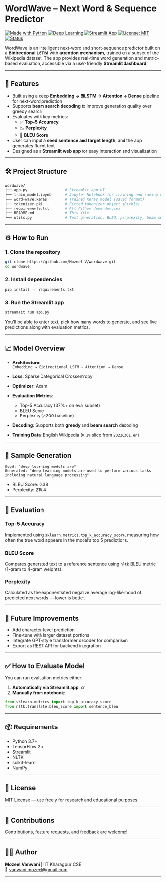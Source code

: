 
# WordWave – Next Word & Sequence Predictor

[![Made with Python](https://img.shields.io/badge/Made%20with-Python-3670A0?logo=python&logoColor=white)](https://www.python.org/)
[![Deep Learning](https://img.shields.io/badge/Model-TensorFlow%2FKeras-orange?logo=tensorflow&logoColor=white)](https://www.tensorflow.org/)
[![Streamlit App](https://img.shields.io/badge/Frontend-Streamlit-FF4B4B?logo=streamlit&logoColor=white)](https://streamlit.io/)
[![License: MIT](https://img.shields.io/badge/License-MIT-yellow.svg)](https://opensource.org/licenses/MIT)
[![Status](https://img.shields.io/badge/Build-Active-blue)](https://github.com/Mozeel-V/word-wave)

WordWave is an intelligent next-word and short-sequence predictor built on a **Bidirectional LSTM** with **attention mechanism**, trained on a subset of the Wikipedia dataset. The app provides real-time word generation and metric-based evaluation, accessible via a user-friendly **Streamlit dashboard**.

---

## 🚀 Features

- Built using a deep **Embedding → BiLSTM → Attention → Dense** pipeline for next-word prediction
- Supports **beam search decoding** to improve generation quality over greedy search
- Evaluates with key metrics:  
  - ✅ **Top-5 Accuracy**
  - 📉 **Perplexity**
  - 🔵 **BLEU Score**
- User can input a **seed sentence and target length**, and the app generates fluent text
- Designed as a **Streamlit web app** for easy interaction and visualization

---

## 🛠️ Project Structure

```sh
wordwave/
├── app.py                 # Streamlit app UI
├── train_model.ipynb      # Jupyter Notebook for training and saving model
├── word-wave.keras        # Trained Keras model (saved format)
├── tokenizer.pkl          # Fitted tokenizer object (Pickle)
├── requirements.txt       # All Python dependencies
├── README.md              # This file
└── utils.py               # Text generation, BLEU, perplexity, beam search logic
```

---

## ⚙️ How to Run

### 1. Clone the repository
```bash
git clone https://github.com/Mozeel-V/wordwave.git
cd wordwave
```

### 2. Install dependencies
```bash
pip install -r requirements.txt
```

### 3. Run the Streamlit app
```bash
streamlit run app.py
```

You’ll be able to enter text, pick how many words to generate, and see live predictions along with evaluation metrics.

---

## 📈 Model Overview

- **Architecture**:  
  `Embedding → Bidirectional LSTM → Attention → Dense`
- **Loss**: Sparse Categorical Crossentropy  
- **Optimizer**: Adam  
- **Evaluation Metrics**:  
  - Top-5 Accuracy (37%+ on eval subset)  
  - BLEU Score  
  - Perplexity (>200 baseline)

- **Decoding**: Supports both **greedy** and **beam search** decoding
- **Training Data**: English Wikipedia (`0.1%` slice from `20220301.en`)

---

## 🧠 Sample Generation

```text
Seed: "deep learning models are"
Generated: "deep learning models are used to perform various tasks including natural language processing"
```

- BLEU Score: 0.38 
- Perplexity: 215.4

---

## 🧪 Evaluation

### Top-5 Accuracy

Implemented using `sklearn.metrics.top_k_accuracy_score`, measuring how often the true word appears in the model’s top 5 predictions.

### BLEU Score

Compares generated text to a reference sentence using `nltk` BLEU metric (1-gram to 4-gram weights).

### Perplexity

Calculated as the exponentiated negative average log-likelihood of predicted next words — lower is better.

---

## 🧰 Future Improvements

- Add character-level prediction
- Fine-tune with larger dataset portions
- Integrate GPT-style transformer decoder for comparison
- Export as REST API for backend integration

---

## ✅ How to Evaluate Model

You can run evaluation metrics either:

1. **Automatically via Streamlit app**, or  
2. **Manually from notebook**:

```python
from sklearn.metrics import top_k_accuracy_score
from nltk.translate.bleu_score import sentence_bleu
```

---

## 📦 Requirements

- Python 3.7+
- TensorFlow 2.x
- Streamlit
- NLTK
- scikit-learn
- NumPy

---

## 📝 License

MIT License — use freely for research and educational purposes.

---

## 🤝 Contributions

Contributions, feature requests, and feedback are welcome!

---

## 👨‍💻 Author

**Mozeel Vanwani** | IIT Kharagpur CSE  
📧 [vanwani.mozeel@gmail.com](mailto:vanwani.mozeel@gmail.com)

---
